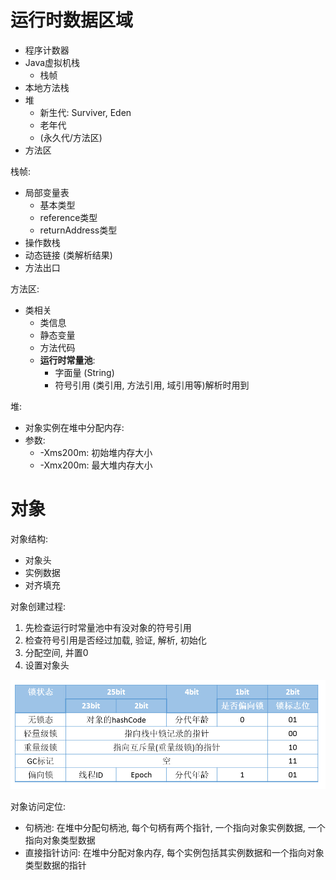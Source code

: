 # 运行时数据区域

* 程序计数器
* Java虚拟机栈
    * 栈帧
* 本地方法栈
* 堆
    * 新生代: Surviver, Eden
    * 老年代
    * (永久代/方法区)
* 方法区


栈帧:
* 局部变量表
    * 基本类型
    * reference类型
    * returnAddress类型
* 操作数栈
* 动态链接 (类解析结果)
* 方法出口

方法区:
* 类相关
    * 类信息
    * 静态变量
    * 方法代码
    * **运行时常量池**:
        * 字面量 (String)
        * 符号引用 (类引用, 方法引用, 域引用等)解析时用到

堆:
* 对象实例在堆中分配内存:
* 参数:
    * -Xms200m: 初始堆内存大小
    * -Xmx200m: 最大堆内存大小
    
# 对象
对象结构:
* 对象头
* 实例数据
* 对齐填充

对象创建过程:
1. 先检查运行时常量池中有没对象的符号引用
2. 检查符号引用是否经过加载, 验证, 解析, 初始化
3. 分配空间, 并置0
4. 设置对象头

![](object_header.jpg)

对象访问定位:
* 句柄池: 在堆中分配句柄池, 每个句柄有两个指针, 一个指向对象实例数据, 一个指向对象类型数据
* 直接指针访问: 在堆中分配对象内存, 每个实例包括其实例数据和一个指向对象类型数据的指针